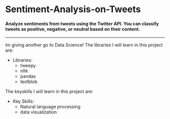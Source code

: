 # Sentiment-Analysis-on-Tweets
#### Analyze sentiments from tweets using the Twitter API. You can classify tweets as positive, negative, or neutral based on their content.
----

Im giving another go to Data Science!
The libraries I will learn in this project are:
  - Libraries:
      - tweepy
      - nltk
      - pandas
      - textblob

The keyskills I will learn in this project are:
  - Key Skills:
    - Natural language processing
    - data visualization
